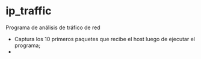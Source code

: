 # ip_traffic
Programa de análisis de tráfico de red
- Captura los 10 primeros paquetes que recibe el host luego de ejecutar el programa;
- 
